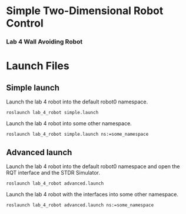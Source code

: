 # Simple Two-Dimensional Robot Control
### Lab 4 Wall Avoiding Robot

# Launch Files

## Simple launch

Launch the lab 4 robot into the default robot0 namespace.
```
roslaunch lab_4_robot simple.launch
```

Launch the lab 4 robot into some other namespace.
```
roslaunch lab_4_robot simple.launch ns:=some_namespace
```

## Advanced launch

Launch the lab 4 robot into the default robot0 namespace and open the RQT interface and the STDR Simulator.

```
roslaunch lab_4_robot advanced.launch
```

Launch the lab 4 robot with the interfaces into some other namespace.
```
roslaunch lab_4_robot advanced.launch ns:=some_namespace
```
